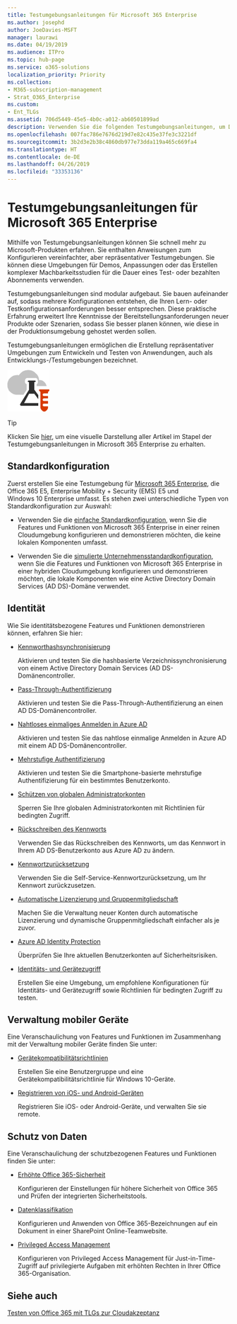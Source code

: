 ```yaml
---
title: Testumgebungsanleitungen für Microsoft 365 Enterprise
ms.author: josephd
author: JoeDavies-MSFT
manager: laurawi
ms.date: 04/19/2019
ms.audience: ITPro
ms.topic: hub-page
ms.service: o365-solutions
localization_priority: Priority
ms.collection:
- M365-subscription-management
- Strat_O365_Enterprise
ms.custom:
- Ent_TLGs
ms.assetid: 706d5449-45e5-4b0c-a012-ab60501899ad
description: Verwenden Sie die folgenden Testumgebungsanleitungen, um Demos, Machbarkeitsstudien oder Entwicklungs-/Testumgebungen für Microsoft 365 Enterprise einzurichten.
ms.openlocfilehash: 007fac786e7676d219d7e82c435e37fe3c3221df
ms.sourcegitcommit: 3b2d3e2b38c4860db977e73dda119a465c669fa4
ms.translationtype: HT
ms.contentlocale: de-DE
ms.lasthandoff: 04/26/2019
ms.locfileid: "33353136"
---
```

# <a name="microsoft-365-enterprise-test-lab-guides"></a>Testumgebungsanleitungen für Microsoft 365 Enterprise

Mithilfe von Testumgebungsanleitungen können Sie schnell mehr zu Microsoft-Produkten erfahren. Sie enthalten Anweisungen zum Konfigurieren vereinfachter, aber repräsentativer Testumgebungen. Sie können diese Umgebungen für Demos, Anpassungen oder das Erstellen komplexer Machbarkeitsstudien für die Dauer eines Test- oder bezahlten Abonnements verwenden. 

Testumgebungsanleitungen sind modular aufgebaut. Sie bauen aufeinander auf, sodass mehrere Konfigurationen entstehen, die Ihren Lern- oder Testkonfigurationsanforderungen besser entsprechen. Diese praktische Erfahrung erweitert Ihre Kenntnisse der Bereitstellungsanforderungen neuer Produkte oder Szenarien, sodass Sie besser planen können, wie diese in der Produktionsumgebung gehostet werden sollen.

Testumgebungsanleitungen ermöglichen die Erstellung repräsentativer Umgebungen zum Entwickeln und Testen von Anwendungen, auch als Entwicklungs-/Testumgebungen bezeichnet.
  
![Testumgebungsanleitungen für die Microsoft-Cloud](media/m365-enterprise-test-lab-guides/cloud-tlg-icon.png)

> [!TIP]
> Klicken Sie [hier](https://aka.ms/m365etlgstack), um eine visuelle Darstellung aller Artikel im Stapel der Testumgebungsanleitungen in Microsoft 365 Enterprise zu erhalten.
  
## <a name="base-configuration"></a>Standardkonfiguration

Zuerst erstellen Sie eine Testumgebung für [Microsoft 365 Enterprise](https://docs.microsoft.com/microsoft-365-enterprise/), die Office 365 E5, Enterprise Mobility + Security (EMS) E5 und Windows 10 Enterprise umfasst. Es stehen zwei unterschiedliche Typen von Standardkonfiguration zur Auswahl:

- Verwenden Sie die [einfache Standardkonfiguration](lightweight-base-configuration-microsoft-365-enterprise.md), wenn Sie die Features und Funktionen von Microsoft 365 Enterprise in einer reinen Cloudumgebung konfigurieren und demonstrieren möchten, die keine lokalen Komponenten umfasst.

- Verwenden Sie die [simulierte Unternehmensstandardkonfiguration](simulated-ent-base-configuration-microsoft-365-enterprise.md), wenn Sie die Features und Funktionen von Microsoft 365 Enterprise in einer hybriden Cloudumgebung konfigurieren und demonstrieren möchten, die lokale Komponenten wie eine Active Directory Domain Services (AD DS)-Domäne verwendet.
    
## <a name="identity"></a>Identität

Wie Sie identitätsbezogene Features und Funktionen demonstrieren können, erfahren Sie hier:

- [Kennworthashsynchronisierung](password-hash-sync-m365-ent-test-environment.md)
  
   Aktivieren und testen Sie die hashbasierte Verzeichnissynchronisierung von einem Active Directory Domain Services (AD DS-Domänencontroller.

- [Pass-Through-Authentifizierung](pass-through-auth-m365-ent-test-environment.md)
  
   Aktivieren und testen Sie die Pass-Through-Authentifizierung an einen AD DS-Domänencontroller.

- [Nahtloses einmaliges Anmelden in Azure AD](single-sign-on-m365-ent-test-environment.md)
  
   Aktivieren und testen Sie das nahtlose einmalige Anmelden in Azure AD mit einem AD DS-Domänencontroller.

- [Mehrstufige Authentifizierung](multi-factor-authentication-microsoft-365-test-environment.md)
  
   Aktivieren und testen Sie die Smartphone-basierte mehrstufige Authentifizierung für ein bestimmtes Benutzerkonto.

- [Schützen von globalen Administratorkonten](protect-global-administrator-accounts-microsoft-365-test-environment.md)
 
   Sperren Sie Ihre globalen Administratorkonten mit Richtlinien für bedingten Zugriff.

- [Rückschreiben des Kennworts](password-writeback-m365-ent-test-environment.md)

   Verwenden Sie das Rückschreiben des Kennworts, um das Kennwort in Ihrem AD DS-Benutzerkonto aus Azure AD zu ändern.

- [Kennwortzurücksetzung](password-reset-m365-ent-test-environment.md)

   Verwenden Sie die Self-Service-Kennwortzurücksetzung, um Ihr Kennwort zurückzusetzen.

- [Automatische Lizenzierung und Gruppenmitgliedschaft](automate-licenses-group-membership-microsoft-365-test-environment.md)

   Machen Sie die Verwaltung neuer Konten durch automatische Lizenzierung und dynamische Gruppenmitgliedschaft einfacher als je zuvor.

- [Azure AD Identity Protection](azure-ad-identity-protection-microsoft-365-test-environment.md)

   Überprüfen Sie Ihre aktuellen Benutzerkonten auf Sicherheitsrisiken.

- [Identitäts- und Gerätezugriff](identity-device-access-m365-test-environment.md)

   Erstellen Sie eine Umgebung, um empfohlene Konfigurationen für Identitäts- und Gerätezugriff sowie Richtlinien für bedingten Zugriff zu testen.


## <a name="mobile-device-management"></a>Verwaltung mobiler Geräte

Eine Veranschaulichung von Features und Funktionen im Zusammenhang mit der Verwaltung mobiler Geräte finden Sie unter:

- [Gerätekompatibilitätsrichtlinien](mam-policies-for-your-microsoft-365-enterprise-dev-test-environment.md)
    
   Erstellen Sie eine Benutzergruppe und eine Gerätekompatibilitätsrichtlinie für Windows 10-Geräte.
    
- [Registrieren von iOS- und Android-Geräten](enroll-ios-and-android-devices-in-your-microsoft-enterprise-365-dev-test-environ.md)
   
   Registrieren Sie iOS- oder Android-Geräte, und verwalten Sie sie remote.


## <a name="information-protection"></a>Schutz von Daten

Eine Veranschaulichung der schutzbezogenen Features und Funktionen finden Sie unter:

- [Erhöhte Office 365-Sicherheit](increased-o365-security-microsoft-365-enterprise-dev-test-environment.md)
    
   Konfigurieren der Einstellungen für höhere Sicherheit von Office 365 und Prüfen der integrierten Sicherheitstools.
  
- [Datenklassifikation](data-classification-microsoft-365-enterprise-dev-test-environment.md)
    
   Konfigurieren und Anwenden von Office 365-Bezeichnungen auf ein Dokument in einer SharePoint Online-Teamwebsite.
    
- [Privileged Access Management](privileged-access-microsoft-365-enterprise-dev-test-environment.md)
    
   Konfigurieren von Privileged Access Management für Just-in-Time-Zugriff auf privilegierte Aufgaben mit erhöhten Rechten in Ihrer Office 365-Organisation.

## <a name="see-also"></a>Siehe auch

[Testen von Office 365 mit TLGs zur Cloudakzeptanz](https://docs.microsoft.com/office365/enterprise/cloud-adoption-test-lab-guides-tlgs)
